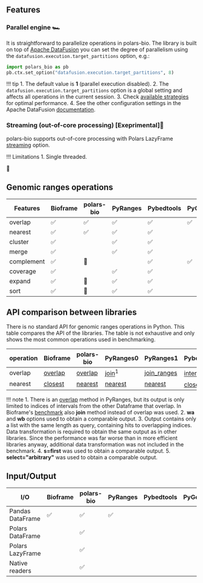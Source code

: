 ## Features

### Parallel engine 🏎️
It is straightforward to parallelize operations in polars-bio. The library is built on top of [Apache DataFusion](https://datafusion.apache.org/)  you can set
the degree of parallelism using the `datafusion.execution.target_partitions` option, e.g.:
```python
import polars_bio as pb
pb.ctx.set_option("datafusion.execution.target_partitions", 8)
```
!!! tip
    1. The default value is **1** (parallel execution disabled).
    2. The `datafusion.execution.target_partitions` option is a global setting and affects all operations in the current session.
    3. Check [available strategies](performance.md#parallel-execution-and-scalability) for optimal performance.
    4. See  the other configuration settings in the Apache DataFusion [documentation](https://datafusion.apache.org/user-guide/configs.html).


### Streaming (out-of-core processing) [Exeprimental]🧪
polars-bio supports out-of-core processing with Polars LazyFrame [streaming](https://docs.pola.rs/user-guide/concepts/_streaming/) option.


!!! Limitations
    1. Single threaded.


:construction:

## Genomic ranges operations

| Features     | Bioframe           | polars-bio         | PyRanges           | Pybedtools          | PyGenomics         | GenomicRanges      |
|--------------|--------------------|--------------------|--------------------|---------------------|--------------------|--------------------|
| overlap      | :white_check_mark: | :white_check_mark: | :white_check_mark: | :white_check_mark:  | :white_check_mark: | :white_check_mark: |
| nearest      | :white_check_mark: | :white_check_mark: | :white_check_mark: | :white_check_mark:  |                    | :white_check_mark: |
| cluster      | :white_check_mark: |                    | :white_check_mark: | :white_check_mark:  |                    |                    |
| merge        | :white_check_mark: |                    | :white_check_mark: | :white_check_mark:  |                    | :white_check_mark: |
| complement   | :white_check_mark: | :construction:     |                    | :white_check_mark:  | :white_check_mark: |                    |
| coverage     | :white_check_mark: |                    | :white_check_mark: | :white_check_mark:  |                    | :white_check_mark: |
| expand       | :white_check_mark: | :construction:     | :white_check_mark: | :white_check_mark:  |                    | :white_check_mark: |
| sort         | :white_check_mark: | :construction:     | :white_check_mark: | :white_check_mark:  |                    | :white_check_mark: |

## API comparison between libraries
There is no standard API for genomic ranges operations in Python.
This table compares the API of the libraries. The table is not exhaustive and only shows the most common operations used in benchmarking.

|operation| Bioframe                                                                                       | polars-bio                                                             | PyRanges0                                                                                                        | PyRanges1                                                                                                     | Pybedtools                                                                                                                                    | GenomicRanges                                                                                                                                      |
|---------|------------------------------------------------------------------------------------------------|------------------------------------------------------------------------|------------------------------------------------------------------------------------------------------------------|---------------------------------------------------------------------------------------------------------------|-----------------------------------------------------------------------------------------------------------------------------------------------|----------------------------------------------------------------------------------------------------------------------------------------------------|
|overlap  | [overlap](https://bioframe.readthedocs.io/en/latest/api-intervalops.html#bioframe.ops.overlap) | [overlap](https://biodatageeks.org/polars-bio/api/#polars_bio.overlap) | [join](https://pyranges.readthedocs.io/en/latest/autoapi/pyranges/index.html#pyranges.PyRanges.join)<sup>1</sup> | [join_ranges](https://pyranges1.readthedocs.io/en/latest/pyranges_objects.html#pyranges.PyRanges.join_ranges) | [intersect](https://bedtools.readthedocs.io/en/latest/content/tools/intersect.html?highlight=intersect#usage-and-option-summary)<sup>2</sup>  | [find_overlaps](https://biocpy.github.io/GenomicRanges/api/genomicranges.html#genomicranges.GenomicRanges.GenomicRanges.find_overlaps)<sup>3</sup> |
|nearest  | [closest](https://bioframe.readthedocs.io/en/latest/api-intervalops.html#bioframe.ops.closest) | [nearest](https://biodatageeks.org/polars-bio/api/#polars_bio.nearest) | [nearest](https://pyranges.readthedocs.io/en/latest/autoapi/pyranges/index.html#pyranges.PyRanges.nearest)       | [nearest](https://pyranges1.readthedocs.io/en/latest/pyranges_objects.html#pyranges.PyRanges.nearest)         | [closest](https://daler.github.io/pybedtools/autodocs/pybedtools.bedtool.BedTool.closest.html#pybedtools.bedtool.BedTool.closest)<sup>4</sup> | [nearest](https://biocpy.github.io/GenomicRanges/api/genomicranges.html#genomicranges.GenomicRanges.GenomicRanges.nearest)<sup>5</sup>             |

!!! note
    1. There is an [overlap](https://pyranges.readthedocs.io/en/latest/autoapi/pyranges/index.html#pyranges.PyRanges.overlap) method in PyRanges, but its output is only limited to indices of intervals from the other Dataframe that overlap.
    In Bioframe's [benchmark](https://bioframe.readthedocs.io/en/latest/guide-performance.html#vs-pyranges-and-optionally-pybedtools) also **join** method instead of overlap was used.
    2. **wa** and **wb** options used to obtain a comparable output.
    3. Output contains only a list with the same length as query, containing hits to overlapping indices. Data transformation is required to obtain the same output as in other libraries.
    Since the performance was far worse than in more efficient libraries anyway, additional data transformation was not included in the benchmark.
    4. **s=first** was used to obtain a comparable output.
    5. **select="arbitrary"** was used to obtain a comparable output.

## Input/Output
| I/O              | Bioframe           | polars-bio             | PyRanges           | Pybedtools | PyGenomics | GenomicRanges          |
|------------------|--------------------|------------------------|--------------------|------------|------------|------------------------|
| Pandas DataFrame | :white_check_mark: | :white_check_mark:     | :white_check_mark: |            |            | :white_check_mark:     |
| Polars DataFrame |                    | :white_check_mark:     |                    |            |            | :white_check_mark:     |
| Polars LazyFrame |                    | :white_check_mark:     |                    |            |            |                        |
| Native readers   |                    | :white_check_mark:     |                    |            |            |                        |

